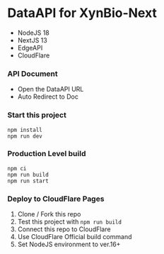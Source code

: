 # DataAPI for XynBio-Next

- NodeJS 18
- NextJS 13
- EdgeAPI
- CloudFlare

### API Document

- Open the DataAPI URL
- Auto Redirect to Doc

### Start this project

```
npm install
npm run dev
```

### Production Level build

```
npm ci
npm run build
npm run start
```

### Deploy to CloudFlare Pages

1. Clone / Fork this repo
2. Test this project with `npm run build`
3. Connect this repo to CloudFlare
4. Use CloudFlare Official build command
5. Set NodeJS environment to ver.16+